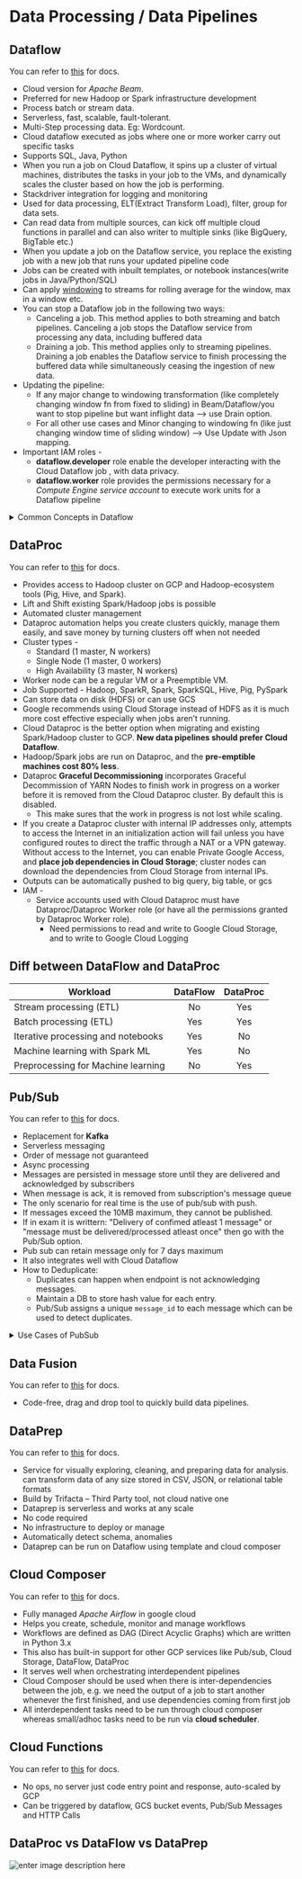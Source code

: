 
# Data Processing / Data Pipelines

## Dataflow
You can refer to [this](https://cloud.google.com/dataflow) for docs.
 - Cloud version for *Apache Beam*.
 - Preferred for new Hadoop or Spark infrastructure development
 - Process batch or stream data.
 - Serverless, fast, scalable, fault-tolerant.
 - Multi-Step processing data. Eg: Wordcount.
 - Cloud dataflow executed as jobs where one or more worker carry out specific tasks
 - Supports SQL, Java, Python
 - When you run a job on Cloud Dataflow, it spins up a cluster of virtual machines, distributes the tasks in your job to the VMs, and dynamically scales the cluster based on how the job is performing.
 - Stackdriver integration for logging and monitoring
 - Used for data processing, ELT(Extract Transform Load), filter, group for data sets.
 - Can read data from multiple sources, can kick off multiple cloud functions in parallel and can also writer to multiple sinks (like BigQuery, BigTable etc.)
 - When you update a job on the Dataflow service, you replace the existing job with a new job that runs your updated pipeline code
 - Jobs can be created with inbuilt templates, or notebook instances(write jobs in Java/Python/SQL)
 - Can apply [windowing](https://github.com/singhgautam7/GCP-PDE-preparation---GRS/blob/main/study_material/others/definitions/windowing.md) to streams for rolling average for the window, max in a window etc.
 - You can stop a Dataflow job in the following two ways:
	- Canceling a job. This method applies to both streaming and batch pipelines. Canceling a job stops the Dataflow service from processing any data, including buffered data
	- Draining a job. This method applies only to streaming pipelines. Draining a job enables the Dataflow service to finish processing the buffered data while simultaneously ceasing the ingestion of new data.
 - Updating the pipeline: 
 	- If any major change to windowing transformation (like completely changing window fn from fixed to sliding) in Beam/Dataflow/you want to stop pipeline but want inflight data --> use Drain option.
	- For all other use cases and Minor changing to windowing fn (like just changing window time of sliding window) --> Use Update with Json mapping.
 - Important IAM roles - 
	 - **dataflow.developer** role enable the developer interacting with the Cloud Dataflow job , with data privacy. 
	 - **dataflow.worker** role provides the permissions necessary for a *Compute Engine service account* to execute work units for a Dataflow pipeline


 <details><summary>Common Concepts in Dataflow</summary>
<p>

- **Pipeline**: encapsulates series of computations that accepts input data from external sources, transforms data to provide some useful intelligence, and produce output
- **PCollections**: abstraction that represents a potentially distributed, multi-element data set, that acts as the pipeline’s data. PCollection objects represent input, intermediate, and output data. The edges of the pipeline.
- **Transforms**: operations in pipeline. A transform takes a PCollection(s) as input, performs an operation that you specify on each element in that collection, and produces a new output PCollection. Composite transforms are multiple transforms: combining, mapping, shuffling, reducing, or statistical analysis.
- **Pipeline I/O**: the source/sink, where the data flows in and out. Supports read and write transforms for a number of common data storage types, as well as custom.
- **Windowing**: Windowing a PCollection divides the elements into windows based on the associated event time for each element.
- **Triggers**: Allows specifying a trigger to control when (in processing time) results for the given window can be produced. Triggers determines when a Window's contents should be output based on certain criteria being met. Types of triggers are :  
	 - Time based triggers
	 - Data Driven triggers
	 - Composite triggers
- **Watermark**: It is a threshold that indicates when Dataflow expects all of the data in a window to have arrived. If new data arrives with a timestamp that's in the window but older than the watermark, the data is considered **late data**.
- **ParDo**: It is a parallel processing function which can transform elements of an input PCollection to an output PCollection.
- **DoFn**: It is a template which is used to create user defined functions that are referenced by ParDo
</p>
</details>

## DataProc
You can refer to [this](https://cloud.google.com/dataproc/) for docs.
 - Provides access to Hadoop cluster on GCP and Hadoop-ecosystem tools (Pig, Hive, and Spark).
 - Lift and Shift existing Spark/Hadoop jobs is possible
 - Automated cluster management
 - Dataproc automation helps you create clusters quickly, manage them easily, and save money by turning clusters off when not needed
 - Cluster types - 
	 - Standard (1 master, N workers)
	 - Single Node (1 master, 0 workers)
	 - High Availability (3 master, N workers)
 - Worker node can be a regular VM or a Preemptible VM.
 - Job Supported - Hadoop, SparkR, Spark, SparkSQL, Hive, Pig, PySpark
 - Can store data on disk (HDFS) or can use GCS
 - Google recommends using Cloud Storage instead of HDFS as it is much more cost effective especially when jobs aren’t running.
 - Cloud Dataproc is the better option when migrating and existing Spark/Hadoop cluster to GCP. **New data pipelines should prefer Cloud Dataflow**.
 - Hadoop/Spark jobs are run on Dataproc, and the **pre-emptible machines cost 80% less**.
 - Dataproc **Graceful Decommissioning** incorporates Graceful Decommission of YARN Nodes to finish work in progress on a worker before it is removed from the Cloud Dataproc cluster. By default this is disabled. 
	- This make sures that the work in progress is not lost while scaling.
 - If you create a Dataproc cluster with internal IP addresses only, attempts to access the Internet in an initialization action will fail unless you have configured routes to direct the traffic through a NAT or a VPN gateway. Without access to the Internet, you can enable Private Google Access, and **place job dependencies in Cloud Storage**; cluster nodes can download the dependencies from Cloud Storage from internal IPs.
 - Outputs can be automatically pushed to big query, big table, or gcs
 - IAM - 
	 - Service accounts used with Cloud Dataproc must have Dataproc/Dataproc Worker role (or have all the permissions granted by Dataproc Worker role).
		 - Need permissions to read and write to Google Cloud Storage, and to write to Google Cloud Logging

## Diff between DataFlow and DataProc

| Workload | DataFlow | DataProc |
|--|:-:|:-:|
|Stream processing (ETL)| No | Yes |
|Batch processing (ETL)| Yes | Yes |
|Iterative processing and notebooks| Yes | No |
|Machine learning with Spark ML| Yes | No |
|Preprocessing for Machine learning| No | Yes |

## Pub/Sub
You can refer to [this](https://cloud.google.com/pubsub/docs/overview) for docs.
 - Replacement for **Kafka**
 - Serverless messaging
 - Order of message not guaranteed
 - Async processing
 - Messages are persisted in message store until they are delivered and acknowledged by subscribers
 - When message is ack, it is removed from subscription's message queue
 - The only scenario for real time is the use of pub/sub with push.
 - If messages exceed the 10MB maximum, they cannot be published.
 - If in exam it is writtern: "Delivery of confimed atleast 1 message" or "message must be delivered/processed atleast once" then go with the Pub/Sub option.
 - Pub sub can retain message only for 7 days maximum
 - It also integrates well with Cloud Dataflow
 - How to Deduplicate: 
	 - Duplicates can happen when endpoint is not acknowledging messages.
	 - Maintain a DB to store hash value for each entry.
	 - Pub/Sub assigns a unique `message_id` to each message which can be used to detect duplicates.
<details><summary>Use Cases of PubSub</summary>
<p>

1. Gather events from many clients simultaneously and use stream processing (like dataflow to deliver it to BigQuery, BigTable, CloudStorage on other DBs.
2. Replicating data among DBs
3. Parallel processing by Pub/Sub messages to connect to cloud functions.
4. Data streaming for  various processes or devices(ex- IOT devices).
5. Cache invalidation for distributed cashes by publishing events, i.e. refreshing caches.
6. Load balancing for reliability.
7. Implementing asynchronous workflows.
8. Distributing event notifications.
9. Logging to multiple systems.

</p>
</details>

## Data Fusion
You can refer to [this](https://cloud.google.com/data-fusion) for docs.
 - Code-free, drag and drop tool to quickly build data pipelines.

## DataPrep
You can refer to [this](https://cloud.google.com/dataprep/docs/how-to) for docs.
 - Service for visually exploring, cleaning, and preparing data for analysis. can transform data of any size stored in CSV, JSON, or relational table formats
 - Build by Trifacta – Third Party tool, not cloud native one
 - Dataprep is serverless and works at any scale
 - No code required
 - No infrastructure to deploy or manage
 - Automatically detect schema, anomalies
 - Dataprep can be run on Dataflow using template and cloud composer

## Cloud Composer
You can refer to [this](https://cloud.google.com/composer/docs) for docs.
 - Fully managed *Apache Airflow* in google cloud
 - Helps you create, schedule, monitor and manage workflows
 - Workflows are defined as DAG (Direct Acyclic Graphs) which are written in Python 3.x
 - This also has built-in support for other GCP services like Pub/sub, Cloud Storage, DataFlow, DataProc
 - It serves well when orchestrating interdependent pipelines
 - Cloud Composer should be used when there is inter-dependencies between the job, e.g. we need the output of a job to start another whenever the first finished, and use dependencies coming from first job
 - All interdependent tasks need to be run through cloud composer whereas small/adhoc tasks need to be run via **cloud scheduler**.

## Cloud Functions
You can refer to [this](https://cloud.google.com/functions/docs) for docs.
- No ops, no server just code entry point and response, auto-scaled by GCP
- Can be triggered by dataflow, GCS bucket events, Pub/Sub Messages and HTTP Calls

## DataProc vs DataFlow vs DataPrep
![enter image description here](https://cloud.google.com/architecture/images/data-lifecycle-4.svg)

